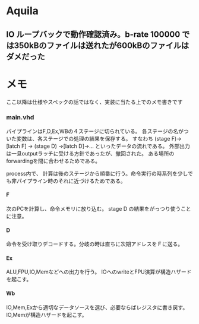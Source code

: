 # Aquila
## IO ループバックで動作確認済み。b-rate 100000 では350kBのファイルは送れたが600kBのファイルはダメだった



# メモ
ここ以降は仕様やスペックの話ではなく、実装に当たる上でのメモ書きです
### main.vhd
パイプラインはF,D,Ex,WBの４ステージに切られている。
各ステージの名がついた変数は、各ステージでの処理の結果を保存する。
すなわち
(stage F)->[latch F] -> (stage D) ->[latch D]->...
といったデータの流れである。
外部出力は一旦outputラッチに受ける方針であったが、撤回された。
ある場所のforwardingを間に合わせるためである。

process内で、
計算は後のステージから順番に行う。命令実行の時系列を少しでも非パイプライン時のそれに近づけるためである。


#### F
次のPCを計算し、命令メモリに放り込む。
stage D の結果をがっつり使うことに注意。

#### D
命令を受け取りデコードする。分岐の時は直ちに次期アドレスをＦに送る。

#### Ex
ALU,FPU,IO,Memなどへの出力を行う。
IOへのwriteとFPU演算が構造ハザードを起こす。

#### Wb
IO,Mem,Exから適切なデータソースを選び、必要ならばレジスタに書き戻す。
IO,Memが構造ハザードを起こす。
